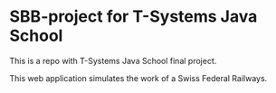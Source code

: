 # SBB-project for T-Systems Java School #

This is a repo with T-Systems Java School final project.

This web application simulates the work of a Swiss Federal Railways. 




